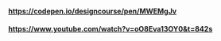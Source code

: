#### https://codepen.io/designcourse/pen/MWEMgJv
#### https://www.youtube.com/watch?v=oO8Eva13OY0&t=842s
